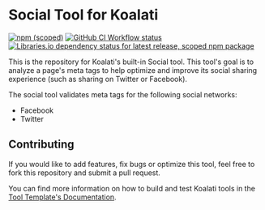 # Social Tool for Koalati
[![npm (scoped)](https://img.shields.io/npm/v/@koalati/tool-social)](https://www.npmjs.com/package/@koalati/tool-social)
[![GitHub CI Workflow status](https://github.com/koalatiapp/tool-social/workflows/CI/badge.svg)](https://github.com/koalatiapp/tool-social/actions)
[![Libraries.io dependency status for latest release, scoped npm package](https://img.shields.io/librariesio/release/npm/@koalati/tool-social)](https://www.npmjs.com/package/@koalati/tool-social)


This is the repository for Koalati's built-in Social tool. This tool's goal is to analyze a page's meta tags to help optimize and improve its social sharing experience (such as sharing on Twitter or Facebook).

The social tool validates meta tags for the following social networks:

- Facebook
- Twitter


## Contributing

If you would like to add features, fix bugs or optimize this tool, feel free to fork this repository and submit a pull request.

You can find more information on how to build and test Koalati tools in the [Tool Template's Documentation](https://github.com/koalatiapp/tool-template).
